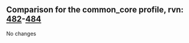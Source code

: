## Comparison for the common_core profile, rvn: [482](https://github.com/PRO100KatYT/FortniteProfileRevisions/tree/main/profiles/common_core/482%20common_core.json)-[484](https://github.com/PRO100KatYT/FortniteProfileRevisions/tree/main/profiles/common_core/484%20common_core.json)

No changes
